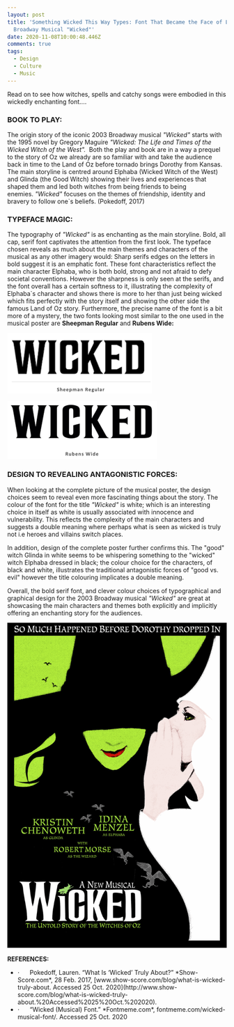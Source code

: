 ```yaml
---
layout: post
title: 'Something Wicked This Way Types: Font That Became the Face of Legendary
  Broadway Musical "Wicked"'
date: 2020-11-08T10:00:48.446Z
comments: true
tags:
  - Design
  - Culture
  - Music
---
```

Read on to see how witches, spells and catchy songs were embodied in this wickedly enchanting font....

### **BOOK TO PLAY:**

The origin story of the iconic 2003 Broadway musical *"Wicked"* starts with the 1995 novel by Gregory Maguire *"Wicked: The Life and Times of the Wicked Witch of the West".*  Both the play and book are in a way a prequel to the story of Oz we already are so familiar with and take the audience back in time to the Land of Oz before tornado brings Dorothy from Kansas. The main storyline is centred around Elphaba (Wicked Witch of the West) and Glinda (the Good Witch) showing their lives and experiences that shaped them and led both witches from being friends to being enemies. *"Wicked"* focuses on the themes of friendship, identity and bravery to follow one`s beliefs. (Pokedoff, 2017) 

### **TYPEFACE MAGIC:** 

The typography of *"Wicked"* is as enchanting as the main storyline. Bold, all cap, serif font captivates the attention from the first look. The typeface chosen reveals as much about the main themes and characters of the musical as any other imagery would: Sharp serifs edges on the letters in bold suggest it is an emphatic font. These font characteristics reflect the main character Elphaba, who is both bold, strong and not afraid to defy societal conventions. However the sharpness is only seen at the serifs, and the font overall has a certain softness to it, illustrating the complexity of Elphaba`s character and shows there is more to her than just being wicked which fits perfectly with the story itself and showing the other side the famous Land of Oz story. Furthermore, the precise name of the font is a bit more of a mystery, the two fonts looking most similar to the one used in the musical poster are **Sheepman Regular** and **Rubens Wide:** 

![](../uploads/skjermbilde-2020-11-08-kl.-22.41.33.png)

![](../uploads/skjermbilde-2020-11-08-kl.-22.41.43.png)

### **DESIGN TO REVEALING ANTAGONISTIC FORCES:** 

When looking at the complete picture of the musical poster, the design choices seem to reveal even more fascinating things about the story. The colour of the font for the title *"Wicked"* is white; which is an interesting choice in itself as white is usually associated with innocence and vulnerability. This reflects the complexity of the main characters and suggests a double meaning where perhaps what is seen as wicked is truly not i.e heroes and villains switch places. 

In addition, design of the complete poster further confirms this. The "good" witch Glinda in white seems to be whispering something to the "wicked" witch Elphaba dressed in black; the colour choice for the characters, of black and white, illustrates the traditional antagonistic forces of "good vs. evil" however the title colouring implicates a double meaning. 

Overall, the bold serif font, and clever colour choices of typographical and graphical design for the 2003 Broadway musical *"Wicked"* are great at showcasing the main characters and themes both explicitly and implicitly offering an enchanting story for the audiences. 

![Wicked Poster (Font Meme) ](../uploads/wicked-musical-font.png)

**REFERENCES:** 

* <!--\[if !supportLists]-->·      <!--\[endif]-->Pokedoff, Lauren. “What Is ‘Wicked’ Truly About?” *Show-Score.com*, 28 Feb. 2017, [www.show-score.com/blog/what-is-wicked-truly-about. Accessed 25 Oct. 2020](http://www.show-score.com/blog/what-is-wicked-truly-about.%20Accessed%2025%20Oct.%202020).
* <!--\[if !supportLists]-->·      <!--\[endif]-->“Wicked (Musical) Font.” *Fontmeme.com*, fontmeme.com/wicked-musical-font/. Accessed 25 Oct. 2020